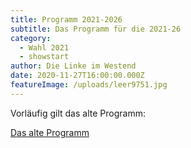 ```yaml
---
title: Programm 2021-2026
subtitle: Das Programm für die 2021-26
category:
  - Wahl 2021
  - showstart
author: Die Linke im Westend
date: 2020-11-27T16:00:00.000Z
featureImage: /uploads/leer9751.jpg
---
```

Vorläufig gilt das alte Programm:

[Das alte Programm](/programm-2021)
